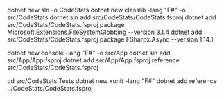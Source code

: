 dotnet new sln -o CodeStats
dotnet new classlib -lang "F#" -o src/CodeStats
dotnet sln add src/CodeStats/CodeStats.fsproj
dotnet add src/CodeStats/CodeStats.fsproj package Microsoft.Extensions.FileSystemGlobbing --version 3.1.4
dotnet add src/CodeStats/CodeStats.fsproj package FSharpx.Async --version 1.14.1

dotnet new console -lang "F#" -o src/App
dotnet sln add src/App/App.fsproj
dotnet add src/App/App.fsproj reference src/CodeStats/CodeStats.fsproj

cd src/CodeStats.Tests
dotnet new xunit -lang "F#"
dotnet add reference ../CodeStats/CodeStats.fsproj

